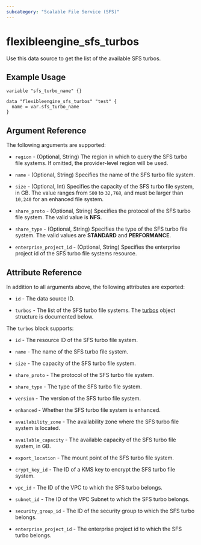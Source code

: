 ```yaml
---
subcategory: "Scalable File Service (SFS)"
---
```


# flexibleengine_sfs_turbos

Use this data source to get the list of the available SFS turbos.

## Example Usage

```hcl
variable "sfs_turbo_name" {}

data "flexibleengine_sfs_turbos" "test" {
  name = var.sfs_turbo_name
}
```

## Argument Reference

The following arguments are supported:

* `region` - (Optional, String) The region in which to query the SFS turbo file systems. If omitted, the provider-level
  region will be used.

* `name` - (Optional, String) Specifies the name of the SFS turbo file system.

* `size` - (Optional, Int) Specifies the capacity of the SFS turbo file system, in GB.
  The value ranges from `500` to `32,768`, and must be larger than `10,240` for an enhanced file system.

* `share_proto` - (Optional, String) Specifies the protocol of the SFS turbo file system. The valid value is **NFS**.

* `share_type` - (Optional, String) Specifies the type of the SFS turbo file system.
  The valid values are **STANDARD** and **PERFORMANCE**.

* `enterprise_project_id` - (Optional, String) Specifies the enterprise project id of the SFS turbo file systems
  resource.

## Attribute Reference

In addition to all arguments above, the following attributes are exported:

* `id` - The data source ID.

* `turbos` - The list of the SFS turbo file systems. The [turbos](#sfs_turbo) object structure is documented below.

<a name="sfs_turbo"></a>
The `turbos` block supports:

* `id` - The resource ID of the SFS turbo file system.

* `name` - The name of the SFS turbo file system.

* `size` - The capacity of the SFS turbo file system.

* `share_proto` - The protocol of the SFS turbo file system.

* `share_type` - The type of the SFS turbo file system.

* `version` - The version of the SFS turbo file system.

* `enhanced` - Whether the SFS turbo file system is enhanced.

* `availability_zone` - The availability zone where the SFS turbo file system is located.

* `available_capacity` - The available capacity of the SFS turbo file system, in GB.

* `export_location` - The mount point of the SFS turbo file system.

* `crypt_key_id` - The ID of a KMS key to encrypt the SFS turbo file system.

* `vpc_id` - The ID of the VPC to which the SFS turbo belongs.

* `subnet_id` - The ID of the VPC Subnet to which the SFS turbo belongs.

* `security_group_id` - The ID of the security group to which the SFS turbo belongs.

* `enterprise_project_id` - The enterprise project id to which the SFS turbo belongs.
